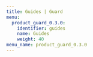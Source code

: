 ```yaml
---
title: Guides | Guard
menu:
  product_guard_0.3.0:
    identifier: guides
    name: Guides
    weight: 40
menu_name: product_guard_0.3.0
---
```


